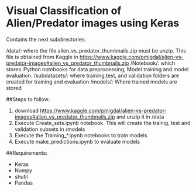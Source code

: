 # Visual Classification of Alien/Predator images using Keras

Contains the next subdirectories:

/data/: where the file alien_vs_predator_thumbnails.zip must be unzip. This file is obtained from Kaggle in https://www.kaggle.com/pmigdal/alien-vs-predator-images#alien_vs_predator_thumbnails.zip
/Notebook/: which stores iPython notebooks for data preprocessing, Model training and model evaluation.
/subdatasets/: where training,test, and validation folders are created for training and evaluation
/models/: Where trained models are stored

   
##Steps to follow:

1) download https://www.kaggle.com/pmigdal/alien-vs-predator-images#alien_vs_predator_thumbnails.zip and unzip it in /data
2) Execute Create_sets.ipynb notebook. This will create the trainig, test and validation subsets in /models
3) Execute the Training_*.ipynb notebooks to train models
4) Execute make_predictions.ipynb to evaluate models

##Requirements:

- Keras
- Numpy
- shutil
- Pandas
